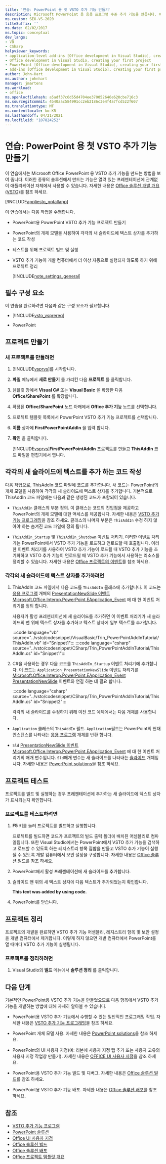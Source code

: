 ```yaml
---
title: '연습: PowerPoint 용 첫 VSTO 추가 기능 만들기'
description: Microsoft PowerPoint 용 응용 프로그램 수준 추가 기능을 만듭니다. 이 기능은 열려 있는 프레젠테이션에 관계 없이 응용 프로그램 자체에서 사용할 수 있습니다.
ms.custom: SEO-VS-2020
titleSuffix: ''
ms.date: 02/02/2017
ms.topic: conceptual
dev_langs:
- VB
- CSharp
helpviewer_keywords:
- application-level add-ins [Office development in Visual Studio], creating your first project
- Office development in Visual Studio, creating your first project
- PowerPoint [Office development in Visual Studio], creating your first project
- add-ins [Office development in Visual Studio], creating your first project
author: John-Hart
ms.author: johnhart
manager: jmartens
ms.workload:
- office
ms.openlocfilehash: a5adf37c6d55d4704ee370052646e620cbe716c3
ms.sourcegitcommit: 4b40aac584991cc2eb2186c3e4f4a7fcd522f607
ms.translationtype: MT
ms.contentlocale: ko-KR
ms.lasthandoff: 04/21/2021
ms.locfileid: "107824252"
---
```

# <a name="walkthrough-create-your-first-vsto-add-in-for-powerpoint"></a>연습: PowerPoint 용 첫 VSTO 추가 기능 만들기
  이 연습에서는 Microsoft Office PowerPoint 용 VSTO 추가 기능을 만드는 방법을 보여 줍니다. 이러한 종류의 솔루션에서 만드는 기능은 열려 있는 프레젠테이션에 관계없이 애플리케이션 자체에서 사용할 수 있습니다. 자세한 내용은 [Office 솔루션 개발 개요 &#40;VSTO&#41;](../vsto/office-solutions-development-overview-vsto.md)를 참조 하세요.

 [!INCLUDE[appliesto_pptallapp](../vsto/includes/appliesto-pptallapp-md.md)]

 이 연습에서는 다음 작업을 수행합니다.

- PowerPoint용 PowerPoint VSTO 추가 기능 프로젝트 만들기

- PowerPoint의 개체 모델을 사용하여 각각의 새 슬라이드에 텍스트 상자를 추가하는 코드 작성

- 테스트를 위해 프로젝트 빌드 및 실행

- VSTO 추가 기능이 개발 컴퓨터에서 더 이상 자동으로 실행되지 않도록 하기 위해 프로젝트 정리

  [!INCLUDE[note_settings_general](../sharepoint/includes/note-settings-general-md.md)]

## <a name="prerequisites"></a>필수 구성 요소
 이 연습을 완료하려면 다음과 같은 구성 요소가 필요합니다.

- [!INCLUDE[vsto_vsprereq](../vsto/includes/vsto-vsprereq-md.md)]

- PowerPoint

## <a name="create-the-project"></a>프로젝트 만들기

### <a name="to-create-a-new-project"></a>새 프로젝트를 만들려면

1. [!INCLUDE[vsprvs](../sharepoint/includes/vsprvs-md.md)]를 시작합니다.

2. **파일** 메뉴에서 **새로 만들기** 를 가리킨 다음 **프로젝트** 를 클릭합니다.

3. 템플릿 창에서 **Visual C#** 또는 **Visual Basic** 을 확장한 다음 **Office/SharePoint** 를 확장합니다.

4. 확장된 **Office/SharePoint** 노드 아래에서 **Office 추가 기능** 노드를 선택합니다.

5. 프로젝트 템플릿 목록에서 PowerPoint VSTO 추가 기능 프로젝트를 선택합니다.

6. **이름** 상자에 **FirstPowerPointAddIn** 을 입력 합니다.

7. **확인** 을 클릭합니다.

     [!INCLUDE[vsprvs](../sharepoint/includes/vsprvs-md.md)]**FirstPowerPointAddIn** 프로젝트를 만들고 **ThisAddIn** 코드 파일을 편집기에서 엽니다.

## <a name="write-code-that-adds-text-to-each-new-slide"></a>각각의 새 슬라이드에 텍스트를 추가 하는 코드 작성
 다음 작업으로, ThisAddIn 코드 파일에 코드를 추가합니다. 새 코드는 PowerPoint의 개체 모델을 사용하여 각각의 새 슬라이드에 텍스트 상자를 추가합니다. 기본적으로 ThisAddIn 코드 파일에는 다음과 같은 생성된 코드가 포함되어 있습니다.

- `ThisAddIn` 클래스의 부분 정의. 이 클래스는 코드의 진입점을 제공하고 PowerPoint의 개체 모델에 대한 액세스를 제공합니다. 자세한 내용은 [VSTO 추가 기능 프로그래밍](../vsto/programming-vsto-add-ins.md)을 참조 하세요. 클래스의 나머지 부분은 `ThisAddIn` 수정 하지 않아야 하는 숨겨진 코드 파일에 정의 됩니다.

- `ThisAddIn_Startup` 및 `ThisAddIn_Shutdown` 이벤트 처리기. 이러한 이벤트 처리기는 PowerPoint에서 VSTO 추가 기능을 로드하고 언로드할 때 호출됩니다. 이러한 이벤트 처리기를 사용하여 VSTO 추가 기능이 로드될 때 VSTO 추가 기능을 초기화하고 VSTO 추가 기능이 언로드될 때 VSTO 추가 기능에서 사용하는 리소스를 정리할 수 있습니다. 자세한 내용은 [Office 프로젝트의 이벤트](../vsto/events-in-office-projects.md)를 참조 하세요.

### <a name="to-add-a-text-box-to-each-new-slide"></a>각각의 새 슬라이드에 텍스트 상자를 추가하려면

1. ThisAddIn 코드 파일에서 다음 코드를 `ThisAddIn` 클래스에 추가합니다. 이 코드는 [응용 프로그램](/previous-versions/office/developer/office-2010/ff764034(v=office.14)) 개체의 [PresentationNewSlide 이벤트 Microsoft.Office.Interop.PowerPoint.EApplication_Event](/previous-versions/office/developer/office-2010/ff762876(v%3doffice.14)) 에 대 한 이벤트 처리기를 정의 합니다.

    사용자가 활성 프레젠테이션에 새 슬라이드를 추가하면 이 이벤트 처리기가 새 슬라이드의 맨 위에 텍스트 상자를 추가하고 텍스트 상자에 일부 텍스트를 추가합니다.

    :::code language="vb" source="../vsto/codesnippet/VisualBasic/Trin_PowerPointAddInTutorial/ThisAddIn.vb" id="Snippet1":::
    :::code language="csharp" source="../vsto/codesnippet/CSharp/Trin_PowerPointAddInTutorial/ThisAddIn.cs" id="Snippet1":::

2. C#을 사용하는 경우 다음 코드를 `ThisAddIn_Startup` 이벤트 처리기에 추가합니다. 이 코드는 `Application_PresentationNewSlide` 이벤트 처리기를 [Microsoft.Office.Interop.PowerPoint.EApplication_Event PresentationNewSlide](/previous-versions/office/developer/office-2010/ff762876(v%3doffice.14)) 이벤트와 연결 하는 데 필요 합니다.

    :::code language="csharp" source="../vsto/codesnippet/CSharp/Trin_PowerPointAddInTutorial/ThisAddIn.cs" id="Snippet2":::

   각각의 새 슬라이드를 수정하기 위해 이전 코드 예제에서는 다음 개체를 사용합니다.

- `Application` 클래스의 `ThisAddIn` 필드. `Application`필드는 PowerPoint의 현재 인스턴스를 나타내는 [응용 프로그램](/previous-versions/office/developer/office-2010/ff764034(v=office.14)) 개체를 반환 합니다.

- `Sld` [PresentationNewSlide 이벤트 Microsoft.Office.Interop.PowerPoint.EApplication_Event](/previous-versions/office/developer/office-2010/ff762876(v%3doffice.14)) 에 대 한 이벤트 처리기의 매개 변수입니다. `Sld`매개 변수는 새 슬라이드를 나타내는 [슬라이드](/previous-versions/office/developer/office-2010/ff763417(v=office.14)) 개체입니다. 자세한 내용은 [PowerPoint solutions](../vsto/powerpoint-solutions.md)을 참조 하세요.

## <a name="test-the-project"></a>프로젝트 테스트
 프로젝트를 빌드 및 실행하는 경우 프레젠테이션에 추가하는 새 슬라이드에 텍스트 상자가 표시되는지 확인합니다.

### <a name="to-test-the-project"></a>프로젝트를 테스트하려면

1. **F5** 키를 눌러 프로젝트를 빌드하고 실행합니다.

     프로젝트를 빌드하면 코드가 프로젝트의 빌드 출력 폴더에 배치된 어셈블리로 컴파일됩니다. 또한 Visual Studio에서는 PowerPoint에서 VSTO 추가 기능을 검색하고 로드할 수 있도록 하는 레지스트리 항목 집합을 만들고 VSTO 추가 기능이 실행될 수 있도록 개발 컴퓨터에서 보안 설정을 구성합니다. 자세한 내용은 [Office 솔루션 빌드](../vsto/building-office-solutions.md)를 참조 하세요.

2. PowerPoint에서 활성 프레젠테이션에 새 슬라이드를 추가합니다.

3. 슬라이드 맨 위의 새 텍스트 상자에 다음 텍스트가 추가되었는지 확인합니다.

     **This text was added by using code.**

4. PowerPoint를 닫습니다.

## <a name="clean-up-the-project"></a>프로젝트 정리
 프로젝트의 개발을 완료하면 VSTO 추가 기능 어셈블리, 레지스트리 항목 및 보안 설정을 개발 컴퓨터에서 제거합니다. 이렇게 하지 않으면 개발 컴퓨터에서 PowerPoint를 열 때마다 VSTO 추가 기능이 실행됩니다.

### <a name="to-clean-up-your-project"></a>프로젝트를 정리하려면

1. Visual Studio의 **빌드** 메뉴에서 **솔루션 정리** 를 클릭합니다.

## <a name="next-steps"></a>다음 단계
 기본적인 PowerPoint용 VSTO 추가 기능을 만들었으므로 다음 항목에서 VSTO 추가 기능을 개발하는 방법에 대해 자세히 알아볼 수 있습니다.

- PowerPoint용 VSTO 추가 기능에서 수행할 수 있는 일반적인 프로그래밍 작업. 자세한 내용은 [VSTO 추가 기능 프로그래밍](../vsto/programming-vsto-add-ins.md)을 참조 하세요.

- PowerPoint 개체 모델 사용. 자세한 내용은 [PowerPoint solutions](../vsto/powerpoint-solutions.md)을 참조 하세요.

- PowerPoint의 UI 사용자 지정(예: 리본에 사용자 지정 탭 추가 또는 사용자 고유의 사용자 지정 작업창 만들기). 자세한 내용은 [OFFICE UI 사용자 지정](../vsto/office-ui-customization.md)을 참조 하세요.

- PowerPoint용 VSTO 추가 기능 빌드 및 디버그. 자세한 내용은 [Office 솔루션 빌드](../vsto/building-office-solutions.md)를 참조 하세요.

- PowerPoint용 VSTO 추가 기능 배포. 자세한 내용은 [Office 솔루션 배포](../vsto/deploying-an-office-solution.md)를 참조 하세요.

## <a name="see-also"></a>참조
- [VSTO 추가 기능 프로그램](../vsto/programming-vsto-add-ins.md)
- [PowerPoint 솔루션](../vsto/powerpoint-solutions.md)
- [Office UI 사용자 지정](../vsto/office-ui-customization.md)
- [Office 솔루션 빌드](../vsto/building-office-solutions.md)
- [Office 솔루션 배포](../vsto/deploying-an-office-solution.md)
- [Office 프로젝트 템플릿 개요](../vsto/office-project-templates-overview.md)
